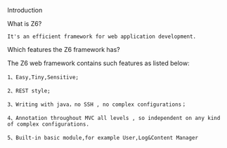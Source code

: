 Introduction

What is Z6?

    It's an efficient framework for web application development.

Which features the Z6 framework has?

   The Z6 web framework contains such features as listed below:

    1、Easy,Tiny,Sensitive;

    2、REST style;

    3、Writing with java，no SSH , no complex configurations；

    4、Annotation throughout MVC all levels , so independent on any kind of complex configurations.

    5、Built-in basic module,for example User,Log&Content Manager

